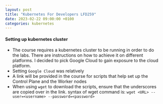 ```yaml
---
layout: post
title: "Kubernetes For Developers LFD259"
date: 2023-02-22 09:00:00 +0100
categories: kubernetes
---
```


#### Setting up kubernetes cluster
* The course requires a kubernetes cluster to be running in order to do the labs.  There are instructions on how to achieve it on different platforms.  I decided to pick Google Cloud to gain exposure to the cloud platform. 
* Setting `Google Cloud` was relatively 
* A link will be provided in the course for scripts that help set up the Control Plane and the Worker nodes
* When using `wget` to download the scripts, ensure that the underscores are copied over in the link. syntax of wget command is: `wget <URL> --user=<username> --password=<password>`
